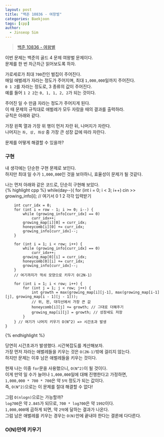 ```yaml
---
layout: post
title: "백준 10836 - 여왕벌"
categories: Baekjoon
tags: [cpp]
author:
  - Jinseop Sim
---
```

> [백준 10836 - 여왕벌](https://www.acmicpc.net/problem/10836)  

이번 문제는 백준의 골드 4 문제 여왕벌 문제이다.  
문제를 한 번 차근차근 읽어보도록 하자.  

가로세로가 최대 ```700```칸인 벌집이 주어진다.  
매일 애벌레가 자라는 정도가 주어지며, 최대 ```1,000,000```일까지 주어진다.  
```0 1 2```를 자라는 정도로, 3 종류의 값이 주어진다.  
예를 들어 ```1 2 2```는 ```0, 1, 1, 2, 2```가 되는 것이다.  

주어진 일 수 만큼 자라는 정도가 주어지게 된다.  
이 때 문제의 규칙대로 애벌레가 모두 자랐을 때의 결과를 출력하라.  
규칙은 아래와 같다.  

가장 왼쪽 열과 가장 위 행이 먼저 자란 뒤, 나머지가 자란다.  
나머지는 ```좌, 상, 좌상``` 중 가장 큰 성장 값에 따라 자란다.  

문제를 어떻게 해결할 수 있을까?  

### 구현
내 생각에는 단순한 구현 문제로 보인다.  
하지만 최대 일 수가 ```1,000,000```인 것을 보아하니, 효율성이 문제가 될 것같다.  

나는 먼저 아래와 같은 코드로, 단순히 구현해 보았다.  
{% highlight cpp %}
while(day--){
		for (int i = 0; i < 3; i++)
			cin >> growing_info[i];
		// 여기서 0 1 2 각각 입력받기

		int curr_idx = 0;
		for (int i = row - 1; i >= 0; i--) {
			while (growing_info[curr_idx] == 0)
				curr_idx++;
			growing_map[i][0] = curr_idx;
			honeycomb[i][0] += curr_idx;
			growing_info[curr_idx]--;
		}

		for (int i = 1; i < row; i++) {
			while (growing_info[curr_idx] == 0)
				curr_idx++;
			growing_map[0][i] = curr_idx;
			honeycomb[0][i] += curr_idx;
			growing_info[curr_idx]--;
		}
		// 여기까지가 꺽쇠 모양으로 키우기 O(2N-1)

		for (int i = 1; i < row; i++) {
			for (int j = 1; j < row; j++) {
				int growth = max(growing_map[i][j-1], max(growing_map[i-1][j], growing_map[i - 1][j - 1]));
				// 위, 왼, 대각선에서 가장 큰 값
				honeycomb[i][j] += growth; // 그대로 더해주기
				growing_map[i][j] = growth; // 성장세도 저장
			}
		} // 여기가 나머지 키우기 O(N^2) => 시간초과 발생
	}
{% endhighlight %}  

당연히 시간초과가 발생했다. 시간복잡도를 계산해보자.  
가장 먼저 자라는 애벌레들을 키우는 것은 ```O(2N-1)```밖에 걸리지 않는다.  
하지만 문제는 이후 남은 애벌레들을 키우는 것이다.   

현재 나는 이중 ```for```문을 사용했으니, ```O(N^2)```이 될 것이다.  
이게 만약 일 수가 늘어나 ```1,000,000```일에 대해 진행한다고 가정하면,  
```1,000,000 * 700 * 700```은 약 ```5억``` 정도가 되는 값이다.  
즉, ```O(N^2)```으로는 이 문제를 절대 해결할 수 없다!  

그럼 ```O(nlogn)```으로는 가능할까?  
```log700```은 약 ```2.845```가 되므로, ```700 * log700```은 약 ```1992```이다.  
```1,000,000```에 곱하게 되면, 약 ```2억```에 달하는 결과가 나온다.  
그럼 남은 애벌레를 키우는 경우는 ```O(N)```만에 끝내야 한다는 결론에 다다른다.  

### O(N)만에 키우기
